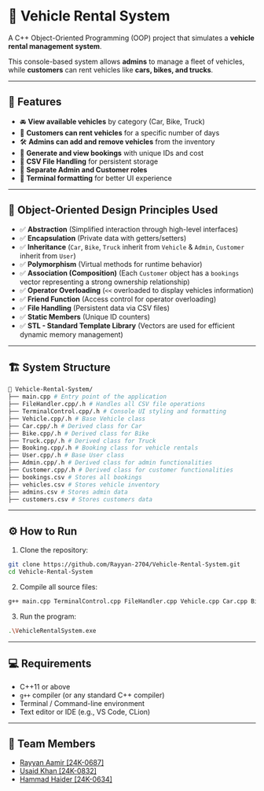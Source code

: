 # 🚗 Vehicle Rental System

A C++ Object-Oriented Programming (OOP) project that simulates a **vehicle rental management system**.

This console-based system allows **admins** to manage a fleet of vehicles, while **customers** can rent vehicles like **cars, bikes, and trucks**.

---

## 📌 Features

* 🚘 **View available vehicles** by category (Car, Bike, Truck)
* 📆 **Customers can rent vehicles** for a specific number of days
* 🛠️ **Admins can add and remove vehicles** from the inventory
* 🧾 **Generate and view bookings** with unique IDs and cost
* 📂 **CSV File Handling** for persistent storage
* 🔐 **Separate Admin and Customer roles**
* 🎨 **Terminal formatting** for better UI experience

---

## 🧩 Object-Oriented Design Principles Used

* ✅ **Abstraction** (Simplified interaction through high-level interfaces)
* ✅ **Encapsulation** (Private data with getters/setters)
* ✅ **Inheritance** (`Car`, `Bike`, `Truck` inherit from `Vehicle` & `Admin`, `Customer` inherit from `User`)
* ✅ **Polymorphism** (Virtual methods for runtime behavior)
* ✅ **Association (Composition)** (Each `Customer` object has a `bookings` vector representing a strong ownership relationship)
* ✅ **Operator Overloading** (`<<` overloaded to display vehicles information)
* ✅ **Friend Function** (Access control for operator overloading)
* ✅ **File Handling** (Persistent data via CSV files)
* ✅ **Static Members** (Unique ID counters)
* ✅ **STL - Standard Template Library** (Vectors are used for efficient dynamic memory management)

---

## 🏗️ System Structure

```bash
📁 Vehicle-Rental-System/
├── main.cpp # Entry point of the application
├── FileHandler.cpp/.h # Handles all CSV file operations
├── TerminalControl.cpp/.h # Console UI styling and formatting
├── Vehicle.cpp/.h # Base Vehicle class
├── Car.cpp/.h # Derived class for Car
├── Bike.cpp/.h # Derived class for Bike
├── Truck.cpp/.h # Derived class for Truck
├── Booking.cpp/.h # Booking class for vehicle rentals
├── User.cpp/.h # Base User class
├── Admin.cpp/.h # Derived class for admin functionalities
├── Customer.cpp/.h # Derived class for customer functionalities
├── bookings.csv # Stores all bookings
├── vehicles.csv # Stores vehicle inventory
├── admins.csv # Stores admin data
├── customers.csv # Stores customers data
```

---

## ⚙️ How to Run

1. Clone the repository:
 ```bash
git clone https://github.com/Rayyan-2704/Vehicle-Rental-System.git
cd Vehicle-Rental-System
```

2. Compile all source files:
``` bash
g++ main.cpp TerminalControl.cpp FileHandler.cpp Vehicle.cpp Car.cpp Bike.cpp Truck.cpp Booking.cpp User.cpp Admin.cpp Customer.cpp -o VehicleRentalSystem.exe
```

3. Run the program:
```bash
.\VehicleRentalSystem.exe
```

---

## 💻 Requirements

- C++11 or above
- `g++` compiler (or any standard C++ compiler)
- Terminal / Command-line environment
- Text editor or IDE (e.g., VS Code, CLion)

---

## 👥 Team Members

- [Rayyan Aamir [24K-0687]](https://github.com/Rayyan-2704)
- [Usaid Khan [24K-0832]](https://github.com/MuhammadUsaidKhan)
- [Hammad Haider [24K-0634]](https://github.com/Syed-Hammad-Haider)
